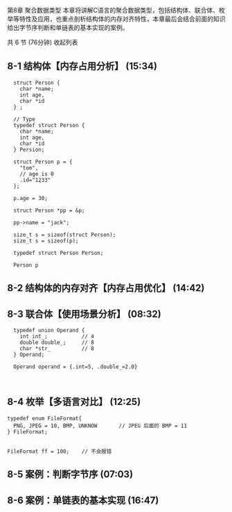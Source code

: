 第8章 聚合数据类型
本章将讲解C语言的聚合数据类型，包括结构体、联合体、枚举等特性及应用，也重点剖析结构体的内存对齐特性，本章最后会结合前面的知识给出字节序判断和单链表的基本实现的案例。

共 6 节 (76分钟) 收起列表

## 8-1 结构体【内存占用分析】 (15:34)
```
  struct Person {
    char *name;
    int age,
    char *id
  } ;

  // Type 
  typedef struct Person {
    char *name;
    int age,
    char *id
  } Persion;

  struct Person p = {
    "tom",
    // age is 0
    .id="1233"
  };

  p.age = 30;

  struct Person *pp = &p;

  pp->name = "jack";

  size_t s = sizeof(struct Person);
  size_t s = sizeof(p);

  typedef struct Person Person;

  Person p
```

## 8-2 结构体的内存对齐【内存占用优化】 (14:42)

## 8-3 联合体【使用场景分析】 (08:32)
```
  typedef union Operand {
    int int_;           // 4
    double double_;     // 8
    char *str_          // 8
  } Operand;

  Operand operand = {.int=5, .double_=2.0}

   
```
## 8-4 枚举【多语言对比】 (12:25)

```
typedef enum FileFormat{
  PNG, JPEG = 10, BMP, UNKNOW       // JPEG 后面的 BMP = 11
} FileFormat;


FileFormat ff = 100;    // 不会报错
```



## 8-5 案例：判断字节序 (07:03)


## 8-6 案例：单链表的基本实现 (16:47)